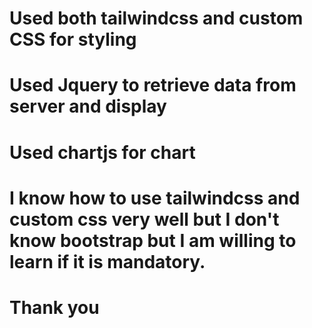 # Used both tailwindcss and custom CSS for styling
# Used Jquery to retrieve data from server and display
# Used chartjs for chart
# I know how to use tailwindcss and custom css very well but I don't know bootstrap but I am willing to learn if it is mandatory.

# Thank you
